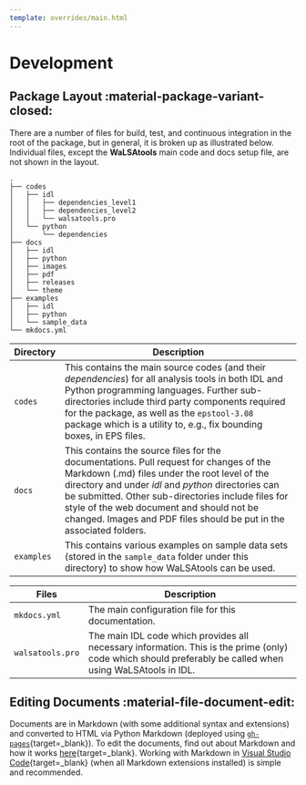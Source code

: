 ```yaml
---
template: overrides/main.html
---
```


# Development

## Package Layout :material-package-variant-closed:

There are a number of files for build, test, and continuous integration in the root of the package, but in general, it is broken up as illustrated below. Individual files, except the **WaLSAtools** main code and docs setup file, are not shown in the layout.

```
.
├── codes
│   ├── idl
│   │   ├── dependencies_level1
│   │   ├── dependencies_level2
│   │   └── walsatools.pro
│   └── python
│       └── dependencies
├── docs
│   ├── idl
│   ├── python
│   ├── images
│   ├── pdf
│   ├── releases
│   └── theme
├── examples
│   ├── idl
│   ├── python
│   └── sample_data
└── mkdocs.yml
```

Directory            | Description
-------------------- | -----------
`codes`              | This contains the main source codes (and their *dependencies*) for all analysis tools in both IDL and Python programming languages. Further sub-directories include third party components required for the package, as well as the `epstool-3.08` package which is a utility to, e.g., fix bounding boxes, in EPS files.
`docs`               | This contains the source files for the documentations. Pull request for changes of the Markdown (.md) files under the root level of the directory and under *idl* and *python* directories can be submitted. Other sub-directories include files for style of the web document and should not be changed. Images and PDF files should be put in the associated folders.
`examples`           | This contains various examples on sample data sets (stored in the `sample_data` folder under this directory) to show how WaLSAtools can be used.

Files                      | Description
-------------------------- | -----------
`mkdocs.yml`               | The main configuration file for this documentation.
`walsatools.pro`           | The main IDL code which provides all necessary information. This is the prime (only) code which should preferably be called when using WaLSAtools in IDL.

## Editing Documents :material-file-document-edit:

Documents are in Markdown (with some additional syntax and extensions) and converted to HTML via Python Markdown (deployed using [`gh-pages`][1]{target=_blank}). To edit the documents, find out about Markdown and how it works [here][2]{target=_blank}. Working with Markdown in [Visual Studio Code][3]{target=_blank} (when all Markdown extensions installed) is simple and recommended.

  [1]: https://www.mkdocs.org/user-guide/deploying-your-docs/
  [2]: https://www.markdownguide.org
  [3]: https://code.visualstudio.com/docs/languages/markdown

<br>
